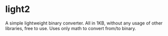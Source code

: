 # light2
A simple lightweight binary converter. All in 1KB, without any usage of other libraries, free to use. Uses only math to convert from/to binary.
